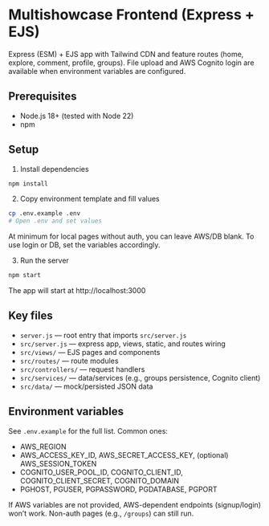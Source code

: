 # Multishowcase Frontend (Express + EJS)

Express (ESM) + EJS app with Tailwind CDN and feature routes (home, explore, comment, profile, groups). File upload and AWS Cognito login are available when environment variables are configured.

## Prerequisites

- Node.js 18+ (tested with Node 22)
- npm

## Setup

1) Install dependencies

```sh
npm install
```

2) Copy environment template and fill values

```sh
cp .env.example .env
# Open .env and set values
```

At minimum for local pages without auth, you can leave AWS/DB blank. To use login or DB, set the variables accordingly.

3) Run the server

```sh
npm start
```

The app will start at http://localhost:3000

## Key files

- `server.js` — root entry that imports `src/server.js`
- `src/server.js` — express app, views, static, and routes wiring
- `src/views/` — EJS pages and components
- `src/routes/` — route modules
- `src/controllers/` — request handlers
- `src/services/` — data/services (e.g., groups persistence, Cognito client)
- `src/data/` — mock/persisted JSON data

## Environment variables

See `.env.example` for the full list. Common ones:

- AWS_REGION
- AWS_ACCESS_KEY_ID, AWS_SECRET_ACCESS_KEY, (optional) AWS_SESSION_TOKEN
- COGNITO_USER_POOL_ID, COGNITO_CLIENT_ID, COGNITO_CLIENT_SECRET, COGNITO_DOMAIN
- PGHOST, PGUSER, PGPASSWORD, PGDATABASE, PGPORT

If AWS variables are not provided, AWS-dependent endpoints (signup/login) won’t work. Non-auth pages (e.g., `/groups`) can still run.
